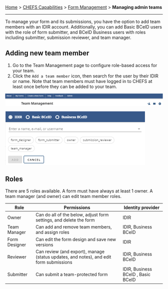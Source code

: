 [Home](index) > [CHEFS Capabilities](CHEFS-Capabilities) > [Form Management](Form-Management) > **Managing admin teams**
***

To manage your form and its submissions, you have the option to add team members with an IDIR account. Additionally, you can add Basic BCeID users with the role of form submitter, and BCeID Business users with roles including submitter, submission reviewer, and team manager.

## Adding new team member
1. Go to the Team Management page to configure role-based access for your team.
2. Click the `Add a team member` icon, then search for the user by their IDIR or name. Note that team members must have logged in to CHEFS at least once before they can be added to your team.

![image](images/mat1.png)

![image](images/mat2.png)


## Roles
There are 5 roles available. A form must have always at least 1 owner. A team manager (and owner) can edit team member roles.
        

| Role  | Permissions  | Identity provider |
| -------- | -------- | -------- |
| Owner    | Can do all of the below, adjust form settings, and delete the form   | IDIR    |
| Team Manager    | Can add and remove team members, and assign roles    | IDIR, Business BCeID    |
| Form Designer    | Can edit the form design and save new versions    | IDIR    |
| Reviewer    | Can review (and export), manage (status updates, and notes), and edit form submissions   | IDIR, Business BCeID    |
| Submitter    | Can submit a team-protected form     | IDIR, Business BCeID , Basic BCeID    |


